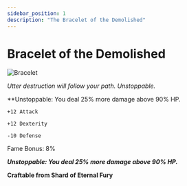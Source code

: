 ```yaml
---
sidebar_position: 1
description: "The Bracelet of the Demolished"
---
```


# Bracelet of the Demolished

![Bracelet](https://vwiki.valorserver.com/api/item/picture/bracelet%20of%20the%20demolished)

<i>Utter destruction will follow your path. Unstoppable.</i>

**Unstoppable: You deal 25% more damage above 90% HP.

    +12 Attack
    
    +12 Dexterity

    -10 Defense
    
Fame Bonus: 8%

***Unstoppable: You deal 25% more damage above 90% HP.***

**Craftable from Shard of Eternal Fury**
